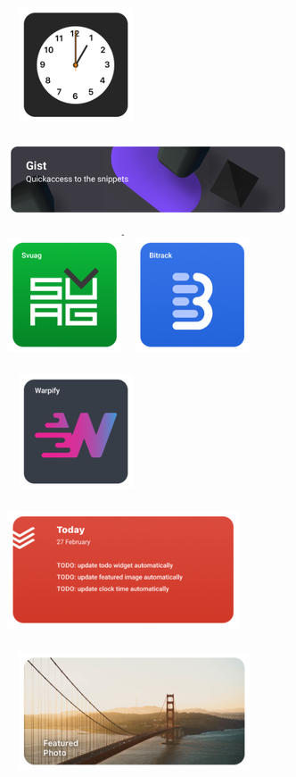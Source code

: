 <p style="align:center">

</a> 
<img align="center;" style="vertical-align:top; margin:20px 20px" width="205" src="images/clock.png" />
<a target="_blank" href="https://gist.github.com/zk-g/">
	<img align="center" style="vertical-align:top; margin:20px 0" width="835" src="images/gists.png" />
</a>


<a target="_blank" href="http://svuag.com/">
	<img align="center;" style="vertical-align:top; margin:20px 0" width="205" src="images/svuag.png" />
</a> 
<a target="_blank" href="http://bitrack.io/">
	<img align="center;" style="vertical-align:top; margin:20px 20px" width="205" src="images/bitrack.png" />
</a> 
<a target="_blank" href="http://warpify.io/">
	<img align="center;" style="vertical-align:top; margin:20px 20px" width="205" src="images/warpify.png" />
	
	
<img align="center;" style="margin: 20px 0;"  width="415" src="images/todoist.png" />
<img align="center;" style="vertical-align:top; margin:20px 20px" width="415" src="images/featuredimage.png" />

</p>
